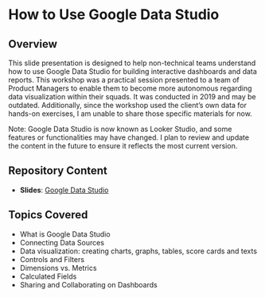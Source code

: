 # How to Use Google Data Studio

## Overview
This slide presentation is designed to help non-technical teams understand how to use Google Data Studio for building interactive dashboards and data reports. 
This workshop was a practical session presented to a team of Product Managers to enable them to become more autonomous regarding data visualization within their squads. It was conducted in 2019 and may be outdated.
Additionally, since the workshop used the client’s own data for hands-on exercises, I am unable to share those specific materials for now.

Note: Google Data Studio is now known as Looker Studio, and some features or functionalities may have changed. I plan to review and update the content in the future to ensure it reflects the most current version.

## Repository Content
- **Slides**: [Google Data Studio](https://github.com/vieiralaura/portfolio/tree/laura/Data%20Literacy/Google%20Data%20Studio/slides)

## Topics Covered
- What is Google Data Studio
- Connecting Data Sources
- Data visualization: creating charts, graphs, tables, score cards and texts
- Controls and Filters
- Dimensions vs. Metrics
- Calculated Fields
- Sharing and Collaborating on Dashboards
